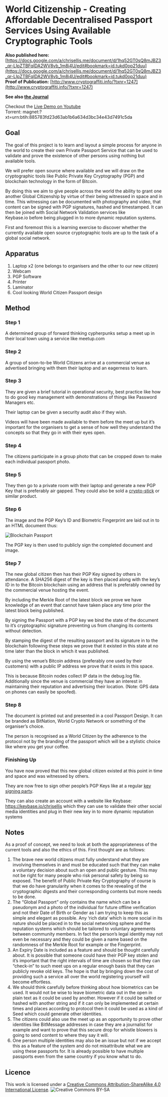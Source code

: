 # World Citizenship - Creating Affordable Decentralised Passport Services Using Available Cryptographic Tools

**Also published here:** [https://docs.google.com/a/chrisellis.me/document/d/1hq52GT0sQ8mJBZ3_qr-LIpZTBFqIDA2WV8vb_1m8i4U/edit#bookmark=id.tukd0op21duu](https://docs.google.com/a/chrisellis.me/document/d/1hq52GT0sQ8mJBZ3_qr-LIpZTBFqIDA2WV8vb_1m8i4U/edit#bookmark=id.tukd0op21duu)  
**Proof of Publication:** [http://www.cryptograffiti.info/?txnr=1247](http://www.cryptograffiti.info/?txnr=1247)  

**See also [the Journal](https://github.com/MrChrisJ/World-Citizenship/blob/master/Journal.md)** 

Checkout the [Live Demo on Youtube](http://youtu.be/1iAg6BITPdc)  
Torrent: magnet:?xt=urn:btih:885783fd23d63ab1b6a634d3bc34e43d7491c5da

## Goal

The goal of this project is to learn and layout a simple process for anyone in the world to create their own Private Passport Service that can be used to validate and prove the existence of other persons using nothing but available tools.

We will prefer open source where available and we will draw on the cryptographic tools like Public Private Key Cryptography (PGP) and blockchain technology in the form of Bitcoin.

By doing this we aim to give people across the world the ability to grant one another Global Citizenship by virtue of their being witnessed in space and in time. This witnessing can be documented with photography and video, that content can be signed with PGP signatures, hashed and timestamped. It can then be joined with Social Network Validation services like Keybase.io before being plugged in to more dynamic reputation systems.

First and foremost this is a learning exercise to discover whether the currently available open source cryptographic tools are up to the task of a global social network.

## Apparatus

1. Laptop x2 (one belongs to organisers and the other to our new citizen)
2. Webcam
3. PGP Software
4. Printer
5. Laminator
6. Cool looking World Citizen Passport design

## Method

### Step 1
A determined group of forward thinking cypherpunks setup a meet up in their local town using a service like meetup.com 

### Step 2
A group of soon-to-be World Citizens arrive at a commercial venue as advertised bringing with them their laptop and an eagerness to learn.

### Step 3
They are given a brief tutorial in operational security, best practice like how to do good key management with demonstrations of things like Password Managers etc. 

Their laptop can be given a security audit also if they wish. 

Videos will have been made available to them before the meet up but it’s important for the organisers to get a sense of how well they understand the concepts so that they go in with their eyes open.

### Step 4
The citizens participate in a group photo that can be cropped down to make each individual passport photo. 

### Step 5
They then go to a private room with their laptop and generate a new PGP Key that is preferably air gapped. They could also be sold a [crypto-stick](https://www.crypto-stick.com/) or similar product.

### Step 6
The image and the PGP Key’s ID and Biometric Fingerprint are laid out in to an HTML document thus:

![Blockchain Passport](https://github.com/MrChrisJ/World-Citizenship/blob/master/Media/Passport-Layout-01.png)

The PGP key is then used to publicly sign the completed document and image.

### Step 7
The new global citizen then has their PGP Key signed by others in attendance. A SHA256 digest of the key is then placed along with the key’s ID in to the Bitcoin blockchain using an address that is preferably owned by the commercial venue hosting the event.

By including the Merkle Root of the latest block we prove we have knowledge of an event that cannot have taken place any time prior the latest block being published.

By signing the Passport with a PGP key we bind  the state of the document to it’s cryptographic signature preventing us from changing its contents without detection.

By stamping the digest of the resulting passport and its signature in to the blockchain following these steps we prove that it existed in this state at no time later than the block in which it was published.

By using the venue’s Bitcoin address (preferably one used by their customers) with a public IP address we prove that it exists in this space.

This is because Bitcoin nodes collect IP data in the debug.log file. Additionally since the venue is commercial they have an interest in maintaining their reputation and advertising their location. (Note: GPS data on phones can easily be spoofed).

### Step 8
The document is printed out and presented in a cool Passport Design. It can be branded as BitNation, World Crypto Network or something of the organiser’s choice. 

The person is recognised as a World Citizen by the adherence to the protocol not by the branding of the passport which will be a stylistic choice like where you get your coffee.

### Finishing Up
You have now proved that this new global citizen existed at this point in time and space and was witnessed by others.

They are now free to sign other people’s PGP Keys like at a regular [key signing party](http://en.wikipedia.org/wiki/Key_signing_party).

They can also create an account with a website like Keybase:
https://keybase.io/chrisellis which they can use to validate their other social media identities and plug in their new key in to more dynamic reputation systems

## Notes

As a proof of concept, we need to look at both the appropriateness of the current tools and also the ethics of this. First thought are as follows:

1. The brave new world citizens must fully understand what they are involving themselves in and must be educated such that they can make a voluntary decision about such an open and public gesture. This may not be right for many people who risk personal safety by being so exposed. The benefit of Public Private Key Cryptography of course is that we do have granularity when it comes to the revealing of the cryptographic digests and their corresponding contents but more needs to be done.
2. The “Global Passport” only contains the name which can be a pseudonym and a photo of the individual for future offline verification and not their Date of Birth or Gender as I am trying to keep this as simple and elegant as possible. Any ‘rich data’ which is more social in its nature should be placed in to the social networking sphere and the reputation systems which should be tailored to voluntary agreements between community members. In fact the person’s legal identity may not even be necessary and they could be given a name based on the randomness of the Merkle Root for example or the Fingerprint.
3. An Expiry Date is included as a feature and should be thought carefully about. It is possible that someone could have their PGP key stolen and it’s important that the right intervals of time are chosen so that they can “check-in” to such meet ups on a regular enough basis that they can publicly revoke old keys. The hope is that by bringing down the cost of providing such a service all over the world registering yourself will become effortless.
4. We should think carefully before thinking about how biometrics can be used. It would not be wise to leave biometric data out in the open in plain text as it could be used by another. However if it could be salted or hashed with another string and if it can only be implemented at certain times and places according to protocol then it could be used as a kind of Seed which could generate other identities.
5. The citizens could also use the meet up as an opportunity to prove other identities like BitMessage addresses in case they are a journalist for example and want to prove that this secure drop for whistle blowers is going to send content to where they say it will.
6. One person multiple identities may also be an issue but not if we accept this as a feature of the system and do not misattribute what we are using these passports for. It is already possible to have multiple passports even from the same country if you know what to do.

## Licence
This work is licensed under a [Creative Commons Attribution-ShareAlike 4.0 International License](http://creativecommons.org/licenses/by-sa/4.0/).
![Creative Commons BY-SA](https://i.creativecommons.org/l/by-sa/4.0/88x31.png)






